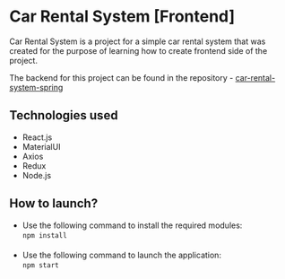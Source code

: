 # Car Rental System [Frontend]
Car Rental System is a project for a simple car rental system that was created for the purpose of learning how to create frontend side of the project.

The backend for this project can be found in the repository - [car-rental-system-spring](https://github.com/Mr-Victor16/car-rental-system-spring)

## Technologies used
+ React.js
+ MaterialUI
+ Axios
+ Redux
+ Node.js

## How to launch?
+ Use the following command to install the required modules:  
`npm install`
####
+ Use the following command to launch the application:  
`npm start`
